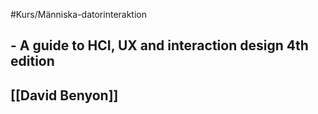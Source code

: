 #Kurs/Människa-datorinteraktion 
## - A guide to HCI, UX and interaction design 4th edition
## [[David Benyon]]

